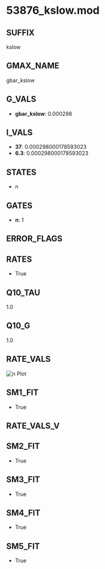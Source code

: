 # 53876_kslow.mod

## SUFFIX

kslow

## GMAX_NAME

gbar_kslow

## G_VALS

- **gbar_kslow**: 0.000298

## I_VALS

- **37**: 0.000298000178593023
- **6.3**: 0.000298000178593023

## STATES

- n

## GATES

- **n**: 1

## ERROR_FLAGS


## RATES

- True

## Q10_TAU

1.0

## Q10_G

1.0

## RATE_VALS

![n Plot](/Users/pbozelos/Dropbox/icg-Chai-Panos/supermodels/output_markdown_files/K/53876_kslow.mod/images/n.png)

## SM1_FIT

- True

## RATE_VALS_V

## SM2_FIT

- True

## SM3_FIT

- True

## SM4_FIT

- True

## SM5_FIT

- True

